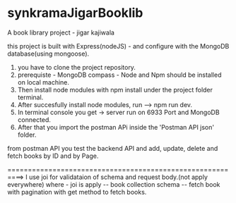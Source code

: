 # synkramaJigarBooklib
A book library project - jigar kajiwala

this project is built with Express(nodeJS) - and configure with the MongoDB database(using mongoose).

1. you have to clone the project repository.
2. prerequiste - MongoDB compass - Node and Npm should be installed on local machine.
3. Then install node modules with npm install under the project folder terminal.
4. After succesfully install node modules, run --> npm run dev.
5. In terminal console you get -> server run on 6933 Port and MongoDB connected.
6. After that you import the postman APi inside the 'Postman API json' folder.

from postman API you test the backend API and add, update, delete and fetch books by ID and by Page.

==========================================================>
I use joi for validataion of schema and request body.(not apply everywhere)
where - joi is apply
-- book collection schema 
-- fetch book with pagination with get method to fetch books.
